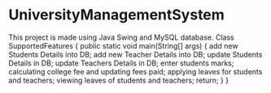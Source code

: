 # UniversityManagementSystem
This project is made using Java Swing and MySQL database.
Class SupportedFeatures
{
  public static void main(String[] args)
  {
      add new Students Details into DB;
      add new Teacher Details into DB;
      update Students Details in DB;
      update Teachers Details in DB;
      enter students marks;
      calculating college fee and updating fees paid;
      applying leaves for students and teachers;
      viewing leaves of students and teachers;
      return;
  }
}
